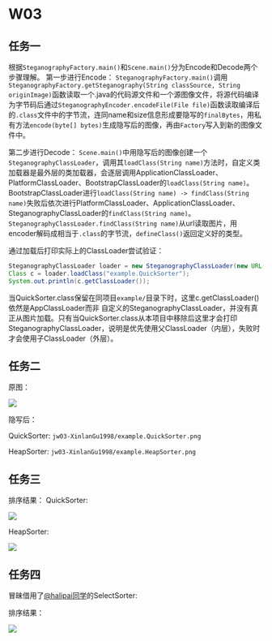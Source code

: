 # W03
## 任务一
根据`SteganographyFactory.main()`和`Scene.main()`分为Encode和Decode两个步骤理解。
第一步进行Encode：
`SteganographyFactory.main()`调用`SteganographyFactory.getSteganography(String classSource, String originImage)`函数读取一个.java的代码源文件和一个源图像文件，将源代码编译为字节码后通过`SteganographyEncoder.encodeFile(File file)`函数读取编译后的`.class`文件中的字节流，连同name和size信息形成要隐写的`finalBytes`，用私有方法`encode(byte[] bytes)`生成隐写后的图像，再由`Factory`写入到新的图像文件中。

第二步进行Decode：
`Scene.main()`中用隐写后的图像创建一个`SteganographyClassLoader`，调用其`loadClass(String name)`方法时，自定义类加载器是最外层的类加载器，会逐层调用ApplicationClassLoader、PlatformClassLoader、BootstrapClassLoader的`loadClass(String name)`。BootstrapClassLoader进行`loadClass(String name) -> findClass(String name)`失败后依次进行PlatformClassLoader、ApplicationClassLoader、SteganographyClassLoader的`findClass(String name)`。
`SteganographyClassLoader.findClass(String name)`从url读取图片，用encoder解码成相当于`.class`的字节流，`defineClass()`返回定义好的类型。

通过加载后打印实际上的ClassLoader尝试验证：
```java
SteganographyClassLoader loader = new SteganographyClassLoader(new URL("file:./example.QuickSorter.png"));
Class c = loader.loadClass("example.QuickSorter");
System.out.println(c.getClassLoader());
```
当QuickSorter.class保留在同项目`example/`目录下时，这里c.getClassLoader()依然是AppClassLoader而非
自定义的SteganographyClassLoader，并没有真正从图片加载。只有当QuickSorter.class从本项目中移除后这里才会打印SteganographyClassLoader，说明是优先使用父ClassLoader（内层），失败时才会使用子ClassLoader（外层）。

## 任务二

原图：

![](https://tva1.sinaimg.cn/large/008i3skNgy1gv6qyy1g7gj60p00e642502.jpg)

隐写后：

QuickSorter: `jw03-XinlanGu1998/example.QuickSorter.png`

HeapSorter: `jw03-XinlanGu1998/example.HeapSorter.png`
## 任务三
排序结果：
QuickSorter:

![](https://tva1.sinaimg.cn/large/008i3skNgy1gv6r5g9qmrj60j609emy002.jpg)

HeapSorter:

![](https://tva1.sinaimg.cn/large/008i3skNgy1gv6qxmf1k1j60j60aaab602.jpg)

## 任务四

冒昧借用了[@halipai同学](https://github.com/jwork-2021/jw03-halipai/tree/main/jw03-halipai)的SelectSorter:

排序结果：

![](https://tva1.sinaimg.cn/large/008i3skNgy1gv6rfn3fhpj60j805m3yw02.jpg)